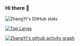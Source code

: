 ### Hi there 👋
![ZhangYi's GitHub stats](https://github-readme-stats.vercel.app/api?username=zhangyiceee&count_private=true)

[![Top Langs](https://github-readme-stats.vercel.app/api/top-langs/?username=zhangyiceee)](https://github.com/anuraghazra/github-readme-stats)



[![ZhangYi's github activity graph](https://github-readme-activity-graph.vercel.app/graph?username=zhangyiceee&bg_color=fffff0&color=708090&line=24292e&point=24292e&area=true&hide_border=true)](https://github.com/ashutosh00710/github-readme-activity-graph)



